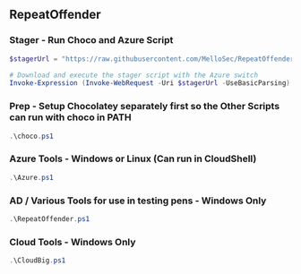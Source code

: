 ﻿## RepeatOffender

### Stager - Run Choco and Azure Script
```powershell
$stagerUrl = "https://raw.githubusercontent.com/MelloSec/RepeatOffender/main/stager.ps1"

# Download and execute the stager script with the Azure switch
Invoke-Expression (Invoke-WebRequest -Uri $stagerUrl -UseBasicParsing).Content -Azure
```

### Prep - Setup Chocolatey separately first so the Other Scripts can run with choco in PATH
```powershell
.\choco.ps1
```

### Azure Tools - Windows or Linux (Can run in CloudShell)
```powershell
.\Azure.ps1
```

### AD / Various Tools for use in testing pens - Windows Only
```powershell
.\RepeatOffender.ps1
```

### Cloud Tools - Windows Only
```powershell
.\CloudBig.ps1
```
